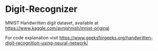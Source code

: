 # Digit-Recognizer
MNIST Handwritten digit dataset, available at https://www.kaggle.com/avnishnish/mnist-original

For code explanation visit https://www.geeksforgeeks.org/handwritten-digit-recognition-using-neural-network/
